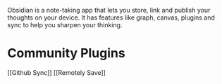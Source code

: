 Obsidian is a note-taking app that lets you store, link and publish your thoughts on your device. It has features like graph, canvas, plugins and sync to help you sharpen your thinking.

# Community Plugins

[[Github Sync]]
[[Remotely Save]]
